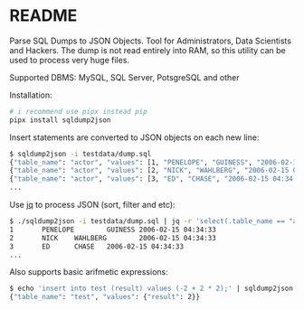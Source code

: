 # README

Parse SQL Dumps to JSON Objects. Tool for Administrators, Data Scientists and Hackers. The dump is not read entirely into RAM, so this utility can be used to process very huge files.

Supported DBMS: MySQL, SQL Server, PotsgreSQL and other

Installation:

```bash
# i recommend use pipx instead pip
pipx install sqldump2json
```

Insert statements are converted to JSON objects on each new line:

```bash
$ sqldump2json -i testdata/dump.sql
{"table_name": "actor", "values": [1, "PENELOPE", "GUINESS", "2006-02-15 04:34:33"]}
{"table_name": "actor", "values": [2, "NICK", "WAHLBERG", "2006-02-15 04:34:33"]}
{"table_name": "actor", "values": [3, "ED", "CHASE", "2006-02-15 04:34:33"]}
...
```

Use [jq](https://github.com/jqlang/jq) to process JSON (sort, filter and etc):

```bash
$ ./sqldump2json -i testdata/dump.sql | jq -r 'select(.table_name == "actor").values | @tsv'
1       PENELOPE        GUINESS 2006-02-15 04:34:33
2       NICK    WAHLBERG        2006-02-15 04:34:33
3       ED      CHASE   2006-02-15 04:34:33
...
```

Also supports basic arifmetic expressions:

```bash
$ echo 'insert into test (result) values (-2 + 2 * 2);' | sqldump2json
{"table_name": "test", "values": {"result": 2}}
```

